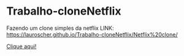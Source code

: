 # Trabalho-cloneNetflix
Fazendo um clone simples da netflix 
LINK: https://lauroscher.github.io/Trabalho-cloneNetflix/Netflix%20clone/
<div><a href="https://lauroscher.github.io/Trabalho-cloneNetflix/Netflix%20clone/" target="_blank">Clique aqui!</a><div>
